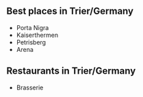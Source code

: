 ## Best places in Trier/Germany
- Porta Nigra
- Kaiserthermen
- Petrisberg
- Arena

## Restaurants in Trier/Germany
- Brasserie
